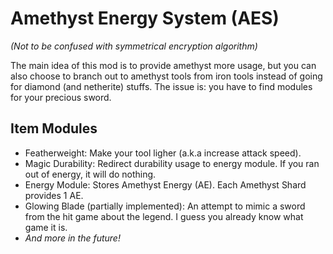 # Amethyst Energy System (AES)
_(Not to be confused with symmetrical encryption algorithm)_

The main idea of this mod is to provide amethyst more usage, but you can also choose to branch out to amethyst tools from iron tools instead of going for diamond (and netherite) stuffs. The issue is: you have to find modules for your precious sword.

## Item Modules
- Featherweight: Make your tool ligher (a.k.a increase attack speed).
- Magic Durability: Redirect durability usage to energy module. If you ran out of energy, it will do nothing.
- Energy Module: Stores Amethyst Energy (AE). Each Amethyst Shard provides 1 AE.
- Glowing Blade (partially implemented): An attempt to mimic a sword from the hit game about the legend. I guess you already know what game it is.
- _And more in the future!_
